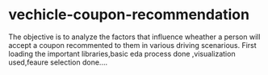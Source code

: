 # vechicle-coupon-recommendation
The objective is to analyze the factors that influence wheather a person will accept a coupon recommented to them in various driving scenarious.
First loading the important libraries,basic eda process done ,visualization used,feaure selection done....
